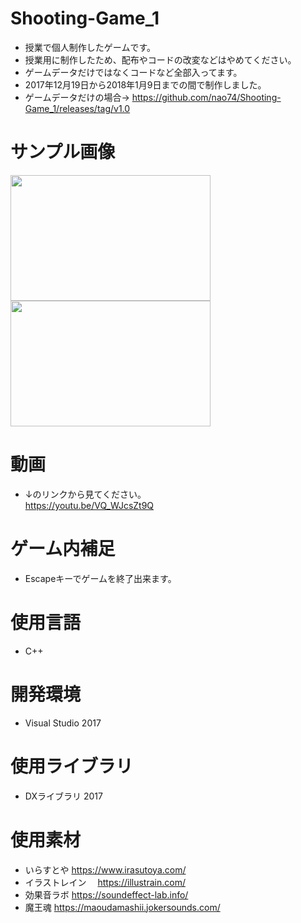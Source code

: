 # Shooting-Game_1
- 授業で個人制作したゲームです。
- 授業用に制作したため、配布やコードの改変などはやめてください。
- ゲームデータだけではなくコードなど全部入ってます。
- 2017年12月19日から2018年1月9日までの間で制作しました。
- ゲームデータだけの場合→ https://github.com/nao74/Shooting-Game_1/releases/tag/v1.0

# サンプル画像 
<img src="https://user-images.githubusercontent.com/38421007/85937049-dc17a400-b93a-11ea-963a-5a6705e33ff6.png" width="320px" height="201px">  <img src="https://user-images.githubusercontent.com/38421007/85937055-f3569180-b93a-11ea-9199-c97962f37a96.png" width="320px" height="201px">

# 動画
- ↓のリンクから見てください。  
https://youtu.be/VQ_WJcsZt9Q

# ゲーム内補足
- Escapeキーでゲームを終了出来ます。

# 使用言語
- C++

# 開発環境
- Visual Studio 2017

# 使用ライブラリ
- DXライブラリ 2017

# 使用素材
- いらすとや
  https://www.irasutoya.com/
- イラストレイン
　https://illustrain.com/
- 効果音ラボ
  https://soundeffect-lab.info/
- 魔王魂
  https://maoudamashii.jokersounds.com/
